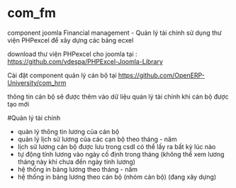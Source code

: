 # com_fm
component joomla Financial management - Quản lý tài chính 
sử dụng thư viện PHPexcel để xây dựng các bảng ecxel 

download thư viện PHPexcel cho joomla tại :
https://github.com/vdespa/PHPExcel-Joomla-Library

Cài đặt component quản lý cán bộ tại
https://github.com/OpenERP-University/com_hrm

thông tin cán bộ sẽ được thêm vào dữ liệu quán lý tài chính khi cán bộ được tạo mới

#Quản lý tài chính
- quản lý thông tin lương của cán bộ
- quản lý lịch sử lương của các cạn bộ theo tháng - năm
- lịch sử lương cán bộ được lưu trong csdl có thể lấy ra bất kỳ lúc nào
- tự động tính lương vào ngày cố định trong tháng (không thể xem lương tháng này khi chưa đến ngày tính lương) 
- hệ thống in bảng lương theo tháng - năm 
- hệ thống in bảng lương theo cán bộ (nhóm cán bộ) (đang xây dựng)
